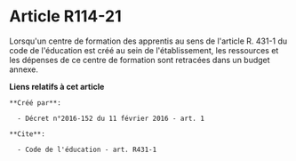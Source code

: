 # Article R114-21

Lorsqu'un centre de formation des apprentis au sens de l'article R. 431-1 du code de l'éducation est créé au sein de
l'établissement, les ressources et les dépenses de ce centre de formation sont retracées dans un budget annexe.

**Liens relatifs à cet article**

	**Créé par**:

	  - Décret n°2016-152 du 11 février 2016 - art. 1

	**Cite**:

	  - Code de l'éducation - art. R431-1
